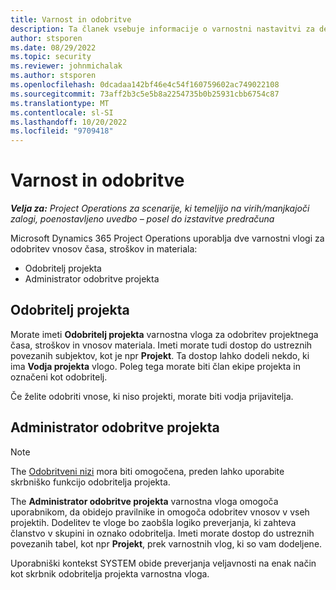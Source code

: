 ```yaml
---
title: Varnost in odobritve
description: Ta članek vsebuje informacije o varnostni nastavitvi za delo z odobritvami v Microsoftu Dynamics 365 Project Operations.
author: stsporen
ms.date: 08/29/2022
ms.topic: security
ms.reviewer: johnmichalak
ms.author: stsporen
ms.openlocfilehash: 0dcadaa142bf46e4c54f160759602ac749022108
ms.sourcegitcommit: 73aff2b3c5e5b8a2254735b0b25931cbb6754c87
ms.translationtype: MT
ms.contentlocale: sl-SI
ms.lasthandoff: 10/20/2022
ms.locfileid: "9709418"
---
```

# <a name="security-and-approvals"></a>Varnost in odobritve

_**Velja za:** Project Operations za scenarije, ki temeljijo na virih/manjkajoči zalogi, poenostavljeno uvedbo – posel do izstavitve predračuna_

Microsoft Dynamics 365 Project Operations uporablja dve varnostni vlogi za odobritev vnosov časa, stroškov in materiala:

- Odobritelj projekta
- Administrator odobritve projekta

## <a name="project-approver"></a>Odobritelj projekta

Morate imeti **Odobritelj projekta** varnostna vloga za odobritev projektnega časa, stroškov in vnosov materiala. Imeti morate tudi dostop do ustreznih povezanih subjektov, kot je npr **Projekt**. Ta dostop lahko dodeli nekdo, ki ima **Vodja projekta** vlogo. Poleg tega morate biti član ekipe projekta in označeni kot odobritelj.

Če želite odobriti vnose, ki niso projekti, morate biti vodja prijavitelja.

## <a name="project-approver-admin"></a>Administrator odobritve projekta

> [!NOTE]
> The [Odobritveni nizi](approval-sets.md) mora biti omogočena, preden lahko uporabite skrbniško funkcijo odobritelja projekta.

The **Administrator odobritve projekta** varnostna vloga omogoča uporabnikom, da obidejo pravilnike in omogoča odobritev vnosov v vseh projektih. Dodelitev te vloge bo zaobšla logiko preverjanja, ki zahteva članstvo v skupini in oznako odobritelja. Imeti morate dostop do ustreznih povezanih tabel, kot npr **Projekt**, prek varnostnih vlog, ki so vam dodeljene.

Uporabniški kontekst SYSTEM obide preverjanja veljavnosti na enak način kot skrbnik odobritelja projekta varnostna vloga.
